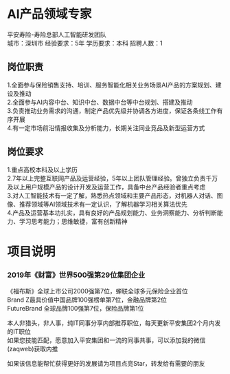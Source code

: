 # AI产品领域专家
平安寿险-寿险总部人工智能研发团队  
城市：深圳市 经验要求：5年 学历要求：本科  招聘人数：1

## 岗位职责
1.全面参与保险销售支持、培训、服务智能化相关业务场景AI产品的方案规划、建设及推动   
2.全面参与AI内容中台、知识中台、数据中台等中台规划、搭建及推动   
3.负责推动业务需求的沟通，制定产品优先级并协调各方进度，保证各条线工作有序开展   
4.有一定市场前沿情报收集及分析能力，长期关注同业竞品及新型运营方式

## 岗位要求
1.重点高校本科及以上学历   
2.7年以上完整互联网产品及运营经验，5年以上团队管理经验。曾独立负责千万及以上用户规模产品的设计开发及运营工作，具备中台产品经验者重点考虑   
3.对人工智能技术有一定了解，熟悉热点领域和主要产品形态，对机器人对话、图像、推荐领域等AI领域技术有一定认识，了解机器学习相关算法优先   
4.产品及运营基本功扎实，具有良好的产品规划能力、业务洞察能力、分析判断能力、学习思考能力；思维敏捷，富有创新精神

# 项目说明

### 2019年《财富》世界500强第29位集团企业
《福布斯》全球上市公司2000强第7位，蝉联全球多元保险企业首位  
Brand Z最具价值中国品牌100强榜单第7位，金融品牌第2位  
FutureBrand 全球品牌100强第7位，保险品牌第1位

本人非猎头，非人事，纯IT同事分享内部推荐职位，每天更新平安集团2个月内发的IT职位  
如果您技能匹配，愿意加入平安集团和一流的同事共事，可以添加我的微信(zaqweb)获取内推 

如果该信息能帮忙获得更好的发展请为项目点亮Star，转发给有需要的朋友




